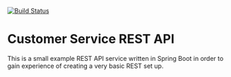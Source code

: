 [![Build Status](https://travis-ci.com/JamesCollerton/Customer_REST_Service.svg?branch=master)](https://travis-ci.com/JamesCollerton/Customer_REST_Service)

# Customer Service REST API

This is a small example REST API service written in Spring Boot in order to gain experience of creating a very basic REST set up.
